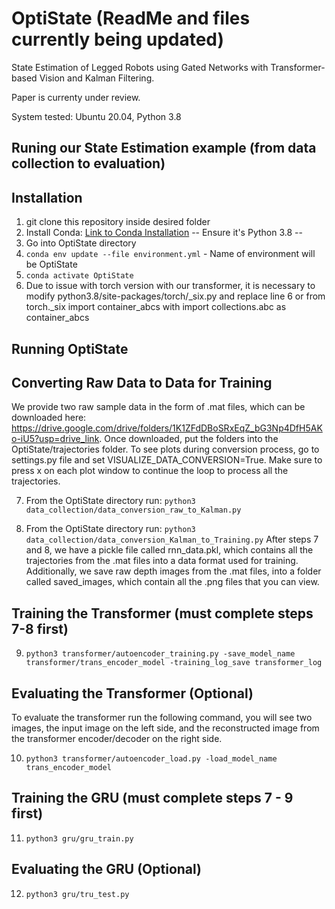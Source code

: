 # OptiState (ReadMe and files currently being updated)
State Estimation of Legged Robots using Gated Networks
with Transformer-based Vision and Kalman Filtering.

Paper is currenty under review.

System tested: Ubuntu 20.04, Python 3.8
## Runing our State Estimation example (from data collection to evaluation)
## Installation
1. git clone this repository inside desired folder
2. Install Conda: [Link to Conda Installation](https://docs.conda.io/projects/conda/en/latest/user-guide/install/linux.html) -- Ensure it's Python 3.8 --
3. Go into OptiState directory
4. `conda env update --file environment.yml` - Name of environment will be OptiState
5. `conda activate OptiState`
6. Due to issue with torch version with our transformer, it is necessary to modify python3.8/site-packages/torch/_six.py and replace line 6 or from torch._six import container_abcs with import collections.abc as container_abcs
## Running OptiState 
## Converting Raw Data to Data for Training
We provide two raw sample data in the form of .mat files, which can be downloaded here: https://drive.google.com/drive/folders/1K1ZFdDBoSRxEqZ_bG3Np4DfH5AKo-iU5?usp=drive_link. 
Once downloaded, put the folders into the OptiState/trajectories folder.
To see plots during conversion process, go to settings.py file and set VISUALIZE_DATA_CONVERSION=True. Make sure to press x on each plot window to continue the loop to process all the trajectories.

7. From the OptiState directory run: `python3 data_collection/data_conversion_raw_to_Kalman.py`

8. From the OptiState directory run: `python3 data_collection/data_conversion_Kalman_to_Training.py`
After steps 7 and 8, we have a pickle file called rnn_data.pkl, which contains all the trajectories from the .mat files into a data format used for training. Additionally, we save raw depth images from the .mat files, into a folder called saved_images, which contain all the .png files that you can view.

## Training the Transformer (must complete steps 7-8 first)
9. `python3 transformer/autoencoder_training.py -save_model_name transformer/trans_encoder_model -training_log_save transformer_log`

## Evaluating the Transformer (Optional)
To evaluate the transformer run the following command, you will see two images, the input image on the left side, and the reconstructed image from the transformer encoder/decoder on the right side. 

10. `python3 transformer/autoencoder_load.py -load_model_name trans_encoder_model`

## Training the GRU (must complete steps 7 - 9 first)
11. `python3 gru/gru_train.py`

## Evaluating the GRU (Optional)
12. `python3 gru/tru_test.py`











